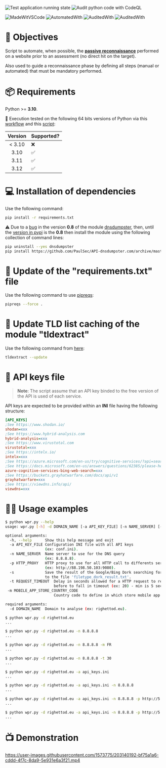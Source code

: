 ![Test application running state](https://github.com/righettod/website-passive-reconnaissance/workflows/Test%20application%20running%20state/badge.svg) ![Audit python code with CodeQL](https://github.com/righettod/website-passive-reconnaissance/actions/workflows/codeql.yml/badge.svg?branch=master)

![MadeWitVSCode](https://img.shields.io/static/v1?label=Made%20with&message=VisualStudio%20Code&color=blue&?style=for-the-badge&logo=visualstudio)  ![AutomatedWith](https://img.shields.io/static/v1?label=Automated%20with&message=GitHub%20Actions&color=blue&?style=for-the-badge&logo=github) ![AuditedWith](https://img.shields.io/static/v1?label=Audited%20with&message=Snyk&color=blueviolet&?style=for-the-badge&logo=snyk) ![AuditedWith](https://img.shields.io/static/v1?label=Audited%20with&message=GitHub%20CodeQL&color=blue&?style=for-the-badge&logo=github)

# 🎯 Objectives

Script to automate, when possible, the **[passive reconnaissance](https://www.codecademy.com/article/passive-active-reconnaissance)** performed on a website prior to an assessment (no direct hit on the target).

Also used to guide a reconnaissance phase by defining all steps (manual or automated) that must be mandatory performed.

# 📦 Requirements

Python >= **3.10**.

💬 Execution tested on the following 64 bits versions of Python via this [workflow](https://github.com/righettod/website-passive-reconnaissance/actions/workflows/pythonapp.yml) and this [script](ci.sh):

| Version | Supported? |
|:---:|---|
| < 3.10 | ❌ |
| 3.10 | ✅ |
| 3.11 | ✅ |
| 3.12 | ✅ |

# 💻 Installation of dependencies

Use the following command:

```bash
pip install -r requirements.txt
```

⚠️ Due to a [bug](https://github.com/PaulSec/API-dnsdumpster.com/pull/32) in the version **0.8** of the module [dnsdumpster](https://github.com/PaulSec/API-dnsdumpster.com), then, until the [version in pypi](https://pypi.org/project/dnsdumpster/) is the **0.8** then install the module using the following collection of command lines:

```bash
pip uninstall --yes dnsdumpster
pip install https://github.com/PaulSec/API-dnsdumpster.com/archive/master.zip
```

# 📡 Update of the "requirements.txt" file

Use the following command to use [pipreqs](https://github.com/bndr/pipreqs):

```bash
pipreqs --force .
```

# 📡 Update TLD list caching of the module "tldextract"

Use the following command from [here](https://github.com/john-kurkowski/tldextract#note-about-caching):

```bash
tldextract --update
```

# 🔑 API keys file

> **Note**: The script assume that an API key binded to the free version of the API is used of each service.

API keys are expected to be provided within an **INI** file having the following structure:

```ini
[API_KEYS]
;See https://www.shodan.io/
shodan=xxx
;See https://www.hybrid-analysis.com
hybrid-analysis=xxx
;See https://www.virustotal.com
virustotal=xxx
;See https://intelx.io/
intelx=xxx
;See https://azure.microsoft.com/en-us/try/cognitive-services/?api=search-api-v7
;See https://docs.microsoft.com/en-us/answers/questions/62385/please-help-me-to-find-the-process-to-get-ampampam.html
azure-cognitive-services-bing-web-search=xxx
;See https://buckets.grayhatwarfare.com/docs/api/v1
grayhatwarfare=xxx 
;See https://viewdns.info/api/
viewdns=xxx
```

# 👩‍💻 Usage examples

```bash
$ python wpr.py --help
usage: wpr.py [-h] -d DOMAIN_NAME [-a API_KEY_FILE] [-n NAME_SERVER] [-p HTTP_PROXY] [-s]

optional arguments:
  -h, --help      Show this help message and exit
  -a API_KEY_FILE Configuration INI file with all API keys 
                  (ex: conf.ini).
  -n NAME_SERVER  Name server to use for the DNS query 
                  (ex: 8.8.8.8).
  -p HTTP_PROXY   HTTP proxy to use for all HTTP call to differents services 
                  (ex: http://88.198.50.103:9080).
  -s              Save the result of the Google/Bing Dork searching for interesting files 
                  to the file 'filetype_dork_result.txt'.
  -t REQUEST_TIMEOUT  Delay in seconds allowed for a HTTP request to reply
                      before to fall in timeout (ex: 20) - min is 5 seconds.
 -m MOBILE_APP_STORE_COUNTRY_CODE
                      Country code to define in which store mobile app will be searched (ex: LU).                      

required arguments:
  -d DOMAIN_NAME  Domain to analyse (ex: righettod.eu).

$ python wpr.py -d righettod.eu
...

$ python wpr.py -d righettod.eu -n 8.8.8.8
...

$ python wpr.py -d righettod.eu -n 8.8.8.8 -m FR
...

$ python wpr.py -d righettod.eu -n 8.8.8.8 -t 30
...

$ python wpr.py -d righettod.eu -a api_keys.ini
...

$ python wpr.py -d righettod.eu -a api_keys.ini -n 8.8.8.8
...

$ python wpr.py -d righettod.eu -a api_keys.ini -n 8.8.8.8 -p http://5.196.132.126:3128
...

$ python wpr.py -d righettod.eu -a api_keys.ini -n 8.8.8.8 -p http://5.196.132.126:3128 -s
...
```

# 📺 Demonstration

<https://user-images.githubusercontent.com/1573775/203140192-bf75a1a6-cddd-4f7c-8da9-5e931e6a3f21.mp4>
